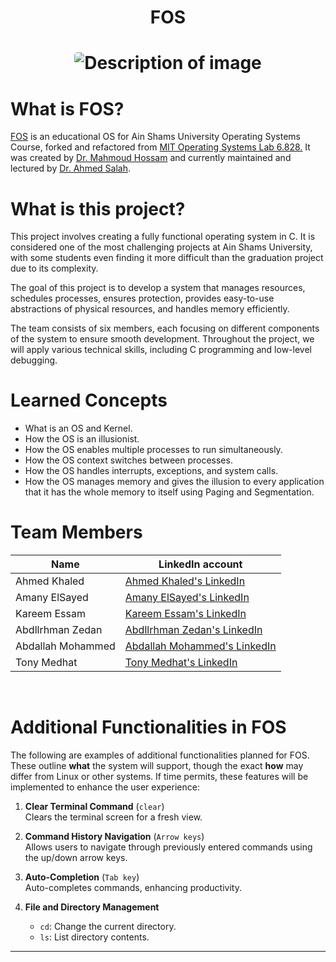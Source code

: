 <h1 align="center"> FOS </h1>

<h1 align="center">
<img src="https://i.imgur.com/4FJ1YzH.png" alt="Description of image" style="border-radius: 5px;">
</h1>

# What is FOS?
[FOS](https://ocw.mit.edu/courses/6-828-operating-system-engineering-fall-2012/) is an educational OS for Ain Shams University Operating Systems Course, forked and refactored from [MIT Operating Systems Lab 6.828.](https://ocw.mit.edu/courses/6-828-operating-system-engineering-fall-2012/) It was created by [Dr. Mahmoud Hossam](https://github.com/mahossam/) and currently maintained and lectured by [Dr. Ahmed Salah](mailto:ahmed_salah@cis.asu.edu.eg).

# What is this project?
This project involves creating a fully functional operating system in C. It is considered one of the most challenging projects at Ain Shams University, with some students even finding it more difficult than the graduation project due to its complexity.

The goal of this project is to develop a system that manages resources, schedules processes, ensures protection, provides easy-to-use abstractions of physical resources, and handles memory efficiently.

The team consists of six members, each focusing on different components of the system to ensure smooth development. Throughout the project, we will apply various technical skills, including C programming and low-level debugging.

# Learned Concepts
- What is an OS and Kernel.
- How the OS is an illusionist.
- How the OS enables multiple processes to run simultaneously.
- How the OS context switches between processes.
- How the OS handles interrupts, exceptions, and system calls.
- How the OS manages memory and gives the illusion to every application that it has the whole memory to itself using Paging and Segmentation.

# Team Members
| Name              | LinkedIn account                                                                          |
|-------------------|-------------------------------------------------------------------------------------------|
| Ahmed Khaled      | [Ahmed Khaled's LinkedIn](https://www.linkedin.com/in/akayiz/)                            |
| Amany ElSayed     | [Amany ElSayed's LinkedIn](https://www.linkedin.com/in/amany-elsayed-0a2291294/)          |
| Kareem Essam      | [Kareem Essam's LinkedIn](https://www.linkedin.com/in/kareemessam1/)                      |
| Abdllrhman Zedan  | [Abdllrhman Zedan's LinkedIn](https://www.linkedin.com/in/abdllrhmanzedan/)               |
| Abdallah Mohammed | [Abdallah Mohammed's LinkedIn](https://www.linkedin.com/in/abdallah-mohammed-252095290/)  |
| Tony Medhat       | [Tony Medhat's LinkedIn](https://www.linkedin.com/in/tonym04/)                            |
</br>

# Additional Functionalities in FOS

The following are examples of additional functionalities planned for FOS. These outline **what** the system will support, though the exact **how** may differ from Linux or other systems. If time permits, these features will be implemented to enhance the user experience:

1. **Clear Terminal Command** (`clear`)  
   Clears the terminal screen for a fresh view.

2. **Command History Navigation** (`Arrow keys`)  
   Allows users to navigate through previously entered commands using the up/down arrow keys.

3. **Auto-Completion** (`Tab key`)  
   Auto-completes commands, enhancing productivity.

4. **File and Directory Management**  
   - `cd`: Change the current directory.
   - `ls`: List directory contents.
---
